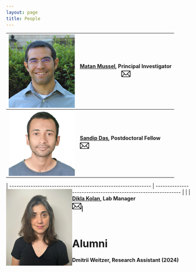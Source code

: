 ```yaml
---
layout: page
title: People
---
```


| <img align="left" src="/assets/img/MatanMussel.jpg" width='180'> | [Matan Mussel](/pages/people/MatanMussel), Principal Investigator <br> [<img src="/assets/img/envelope.jpg" width="25" height="25">](mailto:mmussel@univ.haifa.ac.il) |
| ------------------------------------------------------------ | ------------------------------------------------------------ |
| <img align="left" src="/assets/img/SandipDas.jpg" width='180'> | <b>[Sandip Das](/pages/people/SandipDas), Postdoctoral Fellow<b/>     <br> [<img src="/assets/img/envelope.jpg" width="25" height="25">](mailto:sdas01@campus.haifa.ac.il)             |

| ------------------------------------------------------------ | ------------------------------------------------------------ |
| <img align="left" src="/assets/img/DiklaKolan.jpg" width='180'> | <b>[Dikla Kolan](/pages/people/DiklaKolan), Lab Manager<b/>                      &nbsp;  &nbsp; &nbsp; &nbsp;  &nbsp; &nbsp; &nbsp;  &nbsp; <br> [<img src="/assets/img/envelope.jpg" width="25" height="25">](mailto:dkolan@univ.haifa.ac.il)|


&nbsp;
# Alumni
<b> Dmitrii Weitzer, Research Assistant (2024) <b/>&nbsp;

